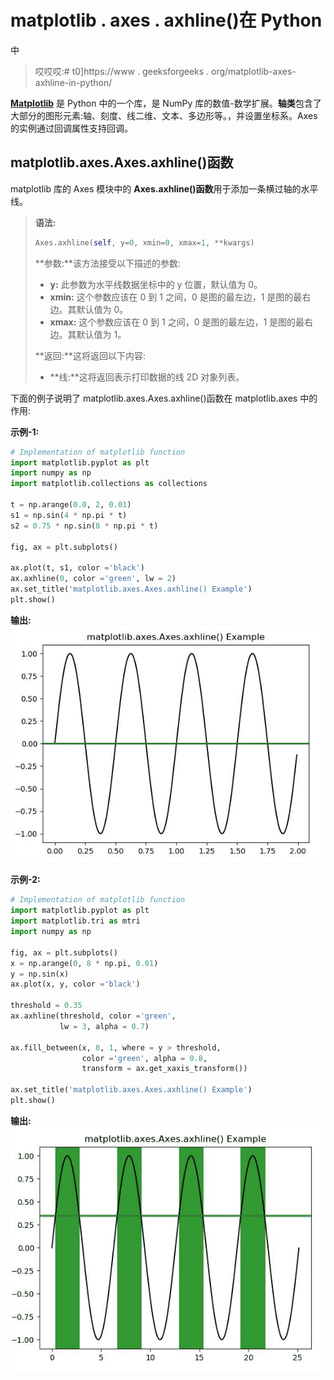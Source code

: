 # matplotlib . axes . axhline()在 Python

中

> 哎哎哎:# t0]https://www . geeksforgeeks . org/matplotlib-axes-axhline-in-python/

**[Matplotlib](https://www.geeksforgeeks.org/python-introduction-matplotlib/)** 是 Python 中的一个库，是 NumPy 库的数值-数学扩展。**轴类**包含了大部分的图形元素:轴、刻度、线二维、文本、多边形等。，并设置坐标系。Axes 的实例通过回调属性支持回调。

## matplotlib.axes.Axes.axhline()函数

matplotlib 库的 Axes 模块中的 **Axes.axhline()函数**用于添加一条横过轴的水平线。

> **语法:**
> 
> ```py
> Axes.axhline(self, y=0, xmin=0, xmax=1, **kwargs)
> ```
> 
> **参数:**该方法接受以下描述的参数:
> 
> *   **y:** 此参数为水平线数据坐标中的 y 位置，默认值为 0。
> *   **xmin:** 这个参数应该在 0 到 1 之间，0 是图的最左边，1 是图的最右边。其默认值为 0。
> *   **xmax:** 这个参数应该在 0 到 1 之间，0 是图的最左边，1 是图的最右边。其默认值为 1。
> 
> **返回:**这将返回以下内容:
> 
> *   **线:**这将返回表示打印数据的线 2D 对象列表。

下面的例子说明了 matplotlib.axes.Axes.axhline()函数在 matplotlib.axes 中的作用:

**示例-1:**

```py
# Implementation of matplotlib function
import matplotlib.pyplot as plt
import numpy as np
import matplotlib.collections as collections

t = np.arange(0.0, 2, 0.01)
s1 = np.sin(4 * np.pi * t)
s2 = 0.75 * np.sin(8 * np.pi * t)

fig, ax = plt.subplots()

ax.plot(t, s1, color ='black')
ax.axhline(0, color ='green', lw = 2)
ax.set_title('matplotlib.axes.Axes.axhline() Example')
plt.show()
```

**输出:**
![](img/d7f6945141c48105a50fcac83b90846f.png)

**示例-2:**

```py
# Implementation of matplotlib function
import matplotlib.pyplot as plt
import matplotlib.tri as mtri
import numpy as np

fig, ax = plt.subplots()
x = np.arange(0, 8 * np.pi, 0.01)
y = np.sin(x)
ax.plot(x, y, color ='black')

threshold = 0.35
ax.axhline(threshold, color ='green',
           lw = 3, alpha = 0.7)

ax.fill_between(x, 0, 1, where = y > threshold,
                color ='green', alpha = 0.8, 
                transform = ax.get_xaxis_transform())

ax.set_title('matplotlib.axes.Axes.axhline() Example')
plt.show()
```

**输出:**
![](img/8018e0092b38cafe923620c2e9b83b91.png)